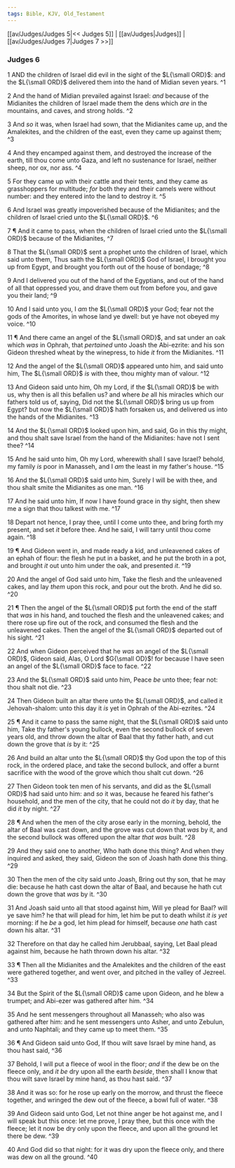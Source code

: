 ```yaml
---
tags: Bible, KJV, Old_Testament
---
```


[[av/Judges/Judges 5|<< Judges 5]] | [[av/Judges|Judges]] | [[av/Judges/Judges 7|Judges 7 >>]]

### Judges 6

1 AND the children of Israel did evil in the sight of the $L{\small ORD}$: and the $L{\small ORD}$ delivered them into the hand of Midian seven years. ^1

2 And the hand of Midian prevailed against Israel: _and_ because of the Midianites the children of Israel made them the dens which _are_ in the mountains, and caves, and strong holds. ^2

3 And _so_ it was, when Israel had sown, that the Midianites came up, and the Amalekites, and the children of the east, even they came up against them; ^3

4 And they encamped against them, and destroyed the increase of the earth, till thou come unto Gaza, and left no sustenance for Israel, neither sheep, nor ox, nor ass. ^4

5 For they came up with their cattle and their tents, and they came as grasshoppers for multitude; _for_ both they and their camels were without number: and they entered into the land to destroy it. ^5

6 And Israel was greatly impoverished because of the Midianites; and the children of Israel cried unto the $L{\small ORD}$. ^6

7 ¶ And it came to pass, when the children of Israel cried unto the $L{\small ORD}$ because of the Midianites, ^7

8 That the $L{\small ORD}$ sent a prophet unto the children of Israel, which said unto them, Thus saith the $L{\small ORD}$ God of Israel, I brought you up from Egypt, and brought you forth out of the house of bondage; ^8

9 And I delivered you out of the hand of the Egyptians, and out of the hand of all that oppressed you, and drave them out from before you, and gave you their land; ^9

10 And I said unto you, I _am_ the $L{\small ORD}$ your God; fear not the gods of the Amorites, in whose land ye dwell: but ye have not obeyed my voice. ^10

11 ¶ And there came an angel of the $L{\small ORD}$, and sat under an oak which _was_ in Ophrah, that _pertained_ unto Joash the Abi-ezrite: and his son Gideon threshed wheat by the winepress, to hide _it_ from the Midianites. ^11

12 And the angel of the $L{\small ORD}$ appeared unto him, and said unto him, The $L{\small ORD}$ _is_ with thee, thou mighty man of valour. ^12

13 And Gideon said unto him, Oh my Lord, if the $L{\small ORD}$ be with us, why then is all this befallen us? and where _be_ all his miracles which our fathers told us of, saying, Did not the $L{\small ORD}$ bring us up from Egypt? but now the $L{\small ORD}$ hath forsaken us, and delivered us into the hands of the Midianites. ^13

14 And the $L{\small ORD}$ looked upon him, and said, Go in this thy might, and thou shalt save Israel from the hand of the Midianites: have not I sent thee? ^14

15 And he said unto him, Oh my Lord, wherewith shall I save Israel? behold, my family _is_ poor in Manasseh, and I _am_ the least in my father's house. ^15

16 And the $L{\small ORD}$ said unto him, Surely I will be with thee, and thou shalt smite the Midianites as one man. ^16

17 And he said unto him, If now I have found grace in thy sight, then shew me a sign that thou talkest with me. ^17

18 Depart not hence, I pray thee, until I come unto thee, and bring forth my present, and set _it_ before thee. And he said, I will tarry until thou come again. ^18

19 ¶ And Gideon went in, and made ready a kid, and unleavened cakes of an ephah of flour: the flesh he put in a basket, and he put the broth in a pot, and brought _it_ out unto him under the oak, and presented _it_. ^19

20 And the angel of God said unto him, Take the flesh and the unleavened cakes, and lay _them_ upon this rock, and pour out the broth. And he did so. ^20

21 ¶ Then the angel of the $L{\small ORD}$ put forth the end of the staff that _was_ in his hand, and touched the flesh and the unleavened cakes; and there rose up fire out of the rock, and consumed the flesh and the unleavened cakes. Then the angel of the $L{\small ORD}$ departed out of his sight. ^21

22 And when Gideon perceived that he _was_ an angel of the $L{\small ORD}$, Gideon said, Alas, O Lord $G{\small OD}$! for because I have seen an angel of the $L{\small ORD}$ face to face. ^22

23 And the $L{\small ORD}$ said unto him, Peace _be_ unto thee; fear not: thou shalt not die. ^23

24 Then Gideon built an altar there unto the $L{\small ORD}$, and called it Jehovah-shalom: unto this day it _is_ yet in Ophrah of the Abi-ezrites. ^24

25 ¶ And it came to pass the same night, that the $L{\small ORD}$ said unto him, Take thy father's young bullock, even the second bullock of seven years old, and throw down the altar of Baal that thy father hath, and cut down the grove that _is_ by it: ^25

26 And build an altar unto the $L{\small ORD}$ thy God upon the top of this rock, in the ordered place, and take the second bullock, and offer a burnt sacrifice with the wood of the grove which thou shalt cut down. ^26

27 Then Gideon took ten men of his servants, and did as the $L{\small ORD}$ had said unto him: and _so_ it was, because he feared his father's household, and the men of the city, that he could not do _it_ by day, that he did _it_ by night. ^27

28 ¶ And when the men of the city arose early in the morning, behold, the altar of Baal was cast down, and the grove was cut down that _was_ by it, and the second bullock was offered upon the altar _that_ _was_ built. ^28

29 And they said one to another, Who hath done this thing? And when they inquired and asked, they said, Gideon the son of Joash hath done this thing. ^29

30 Then the men of the city said unto Joash, Bring out thy son, that he may die: because he hath cast down the altar of Baal, and because he hath cut down the grove that _was_ by it. ^30

31 And Joash said unto all that stood against him, Will ye plead for Baal? will ye save him? he that will plead for him, let him be put to death whilst _it_ _is_ _yet_ morning: if he _be_ a god, let him plead for himself, because _one_ hath cast down his altar. ^31

32 Therefore on that day he called him Jerubbaal, saying, Let Baal plead against him, because he hath thrown down his altar. ^32

33 ¶ Then all the Midianites and the Amalekites and the children of the east were gathered together, and went over, and pitched in the valley of Jezreel. ^33

34 But the Spirit of the $L{\small ORD}$ came upon Gideon, and he blew a trumpet; and Abi-ezer was gathered after him. ^34

35 And he sent messengers throughout all Manasseh; who also was gathered after him: and he sent messengers unto Asher, and unto Zebulun, and unto Naphtali; and they came up to meet them. ^35

36 ¶ And Gideon said unto God, If thou wilt save Israel by mine hand, as thou hast said, ^36

37 Behold, I will put a fleece of wool in the floor; _and_ if the dew be on the fleece only, and _it_ _be_ dry upon all the earth _beside_, then shall I know that thou wilt save Israel by mine hand, as thou hast said. ^37

38 And it was so: for he rose up early on the morrow, and thrust the fleece together, and wringed the dew out of the fleece, a bowl full of water. ^38

39 And Gideon said unto God, Let not thine anger be hot against me, and I will speak but this once: let me prove, I pray thee, but this once with the fleece; let it now be dry only upon the fleece, and upon all the ground let there be dew. ^39

40 And God did so that night: for it was dry upon the fleece only, and there was dew on all the ground. ^40
